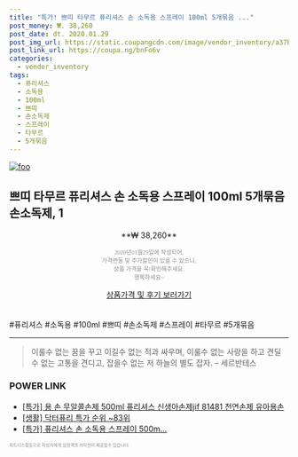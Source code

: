 ```yaml
--- 
title: "특가! 쁘띠 타무르 퓨리셔스 손 소독용 스프레이 100ml 5개묶음 ..." 
post_money: ₩. 38,260 
post_date: dt. 2020.01.29 
post_img_url: https://static.coupangcdn.com/image/vendor_inventory/a37b/5ee644ce417b2c2e910f9deda088bdd22dfab225963fbd4392ef3068942d.jpg 
post_link_url: https://coupa.ng/bnFo6v 
categories: 
  - vendor_inventory 
tags: 
  - 퓨리셔스 
  - 소독용 
  - 100ml 
  - 쁘띠 
  - 손소독제 
  - 스프레이 
  - 타무르 
  - 5개묶음 
--- 
```

[![foo](https://static.coupangcdn.com/image/vendor_inventory/a37b/5ee644ce417b2c2e910f9deda088bdd22dfab225963fbd4392ef3068942d.jpg)](https://coupa.ng/bnFo6v) 

## 쁘띠 타무르 퓨리셔스 손 소독용 스프레이 100ml 5개묶음 손소독제, 1 
<p style="text-align: center;">**₩ 38,260**</p> 
<p style="text-align: center;"><span style="color: #898c8f; font-family: Georgia,Times,serif; font-size: 0.75em;">2020년01월29일에 작성되어, <br>가격변동 및 추가할인이 있을 수 있으니,<br> 상품 가격을 꼭!확인해주세요.<br>행복하세요~</span> 
</p>	 
<div markdown="0" style="text-align: center;"><a href="https://coupa.ng/bnFo6v" class="btn btn--success">상품가격 및 후기 보러가기</a></div> 
<br><br> 
  #퓨리셔스 #소독용 #100ml #쁘띠 #손소독제 #스프레이 #타무르 #5개묶음 
<hr> 

> 이룰수 없는 꿈을 꾸고 이길수 없는 적과 싸우며, 이룰수 없는 사랑을 하고 견딜 수 없는 고통을 견디고, 잡을수 없는 저 하늘의 별도 잡자. – 세르반테스 


### POWER LINK

* <a href="https://blog.naver.com/an0733/221789300950" target="_blank">[특가] 용 손 무알콜손제 500ml 퓨리셔스 신생아손제jif 81481 천연손제 유아용손</a>
* <a href="https://blog.naver.com/sakai111/221787825708" target="_blank"> [생활] 닥터퓨리 특가 순위 ~83위</a>
* <a href="https://blog.naver.com/an0733/221789375882" target="_blank">[특가] 퓨리셔스 손 소독용 스프레이 500m...</a>

<span style="color: #898c8f; font-family: Georgia,Times,serif; font-size: 0.55em;">파트너스활동으로 작성자에게 일정액의 커미션이 제공될수 있습니다.</span> 
